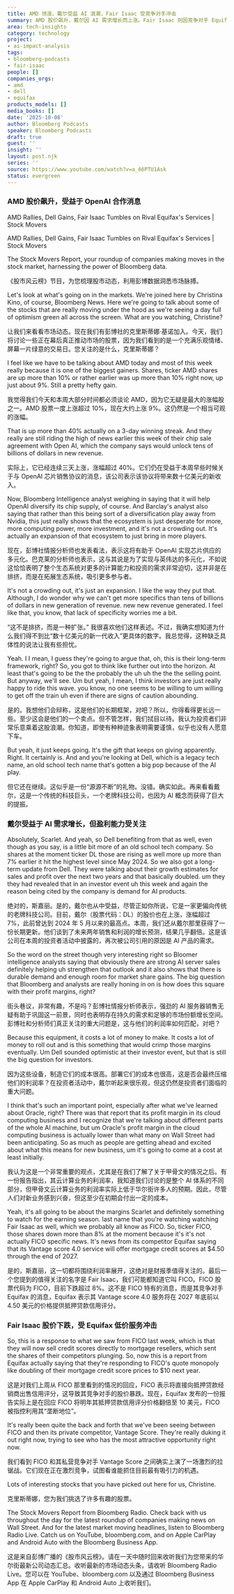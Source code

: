 ```yaml
---
title: AMD 领涨，戴尔受益 AI 浪潮，Fair Isaac 受竞争对手冲击
summary: AMD 股价飙升，戴尔因 AI 需求增长而上涨。Fair Isaac 则因竞争对手 Equifax 推出低价服务而股价下跌。
area: tech-insights
category: technology
project:
- ai-impact-analysis
tags:
- bloomberg-podcasts
- fair-isaac
people: []
companies_orgs:
- amd
- dell
- equifax
products_models: []
media_books: []
date: '2025-10-08'
author: Bloomberg Podcasts
speaker: Bloomberg Podcasts
draft: true
guest: ''
insight: ''
layout: post.njk
series: ''
source: https://www.youtube.com/watch?v=a_66PTU1Ask
status: evergreen
---
```

### AMD 股价飙升，受益于 OpenAI 合作消息

AMD Rallies, Dell Gains, Fair Isaac Tumbles on Rival Equifax's Services | Stock Movers

AMD Rallies, Dell Gains, Fair Isaac Tumbles on Rival Equifax's Services | Stock Movers

The Stock Movers Report, your roundup of companies making moves in the stock market, harnessing the power of Bloomberg data.

《股市风云榜》节目，为您梳理股市动态，利用彭博数据洞悉市场脉搏。

Let's look at what's going on in the markets. We're joined here by Christina Kino, of course, Bloomberg News. Here we're going to talk about some of the stocks that are really moving under the hood as we're seeing a day full of optimism green all across the screen. What are you watching, Christine?

让我们来看看市场动态。现在我们有彭博社的克里斯蒂娜·基诺加入。今天，我们将讨论一些正在幕后真正推动市场的股票，因为我们看到的是一个充满乐观情绪、屏幕一片绿意的交易日。您关注的是什么，克里斯蒂娜？

I feel like we have to be talking about AMD today and most of this week really because it is one of the biggest gainers. Shares, ticker AMD shares are up more than 10% or rather earlier was up more than 10% right now, up just about 9%. Still a pretty hefty gain.

我觉得我们今天和本周大部分时间都必须谈论 AMD，因为它无疑是最大的涨幅股之一。AMD 股票一度上涨超过 10%，现在大约上涨 9%。这仍然是一个相当可观的涨幅。

That is up more than 40% actually on a 3-day winning streak. And they really are still riding the high of news earlier this week of their chip sale agreement with Open AI, which the company says would unlock tens of billions of dollars in new revenue.

实际上，它已经连续三天上涨，涨幅超过 40%。它们仍在受益于本周早些时候关于与 OpenAI 芯片销售协议的消息，该公司表示该协议将带来数十亿美元的新收入。

Now, Bloomberg Intelligence analyst weighing in saying that it will help OpenAI diversify its chip supply, of course. And Barclay's analyst also saying that rather than this being sort of a diversification play away from Nvidia, this just really shows that the ecosystem is just desperate for more, more computing power, more investment, and it's not a crowding out. It's actually an expansion of that ecosystem to just bring in more players.

现在，彭博社情报分析师也发表看法，表示这将有助于 OpenAI 实现芯片供应的多元化。巴克莱的分析师也表示，这与其说是为了实现与英伟达的多元化，不如说这恰恰表明了整个生态系统对更多的计算能力和投资的需求非常迫切，这并非是在排挤，而是在拓展生态系统，吸引更多参与者。

It's not a crowding out, it's just an expansion. I like the way they put that. Although, I do wonder why we can't get more specifics than tens of billions of dollars in new generation of revenue. new new revenue generated. I feel like that, you know, that lack of specificity worries me a bit.

“这不是排挤，而是一种扩张。” 我很喜欢他们这样表述。不过，我确实想知道为什么我们得不到比“数十亿美元的新一代收入”更具体的数字。我总觉得，这种缺乏具体性的说法让我有些担忧。

Yeah. I I mean, I guess they're going to argue that, oh, this is their long-term framework, right? So, you got to think like further out into the horizon. At least that's going to be the the probably the uh uh the the the selling point. But anyway, we'll see. Um but yeah, I mean, I think investors are just really happy to ride this wave. you know, no one seems to be willing to um willing to get off the train uh even if there are signs of caution abounding.

是的。我想他们会辩称，这是他们的长期框架，对吧？所以，你得看得更长远一些。至少这会是他们的一个卖点。但不管怎样，我们拭目以待。我认为投资者们非常乐意乘着这股浪潮。你知道，即使有种种迹象表明需要谨慎，似乎也没有人愿意下车。

But yeah, it just keeps going. It's the gift that keeps on giving apparently. Right. It certainly is. And and you're looking at Dell, which is a legacy tech name, an old school tech name that's gotten a big pop because of the AI play.

但它还在继续。这似乎是一份“源源不断”的礼物。没错。确实如此。再来看看戴尔，这是一个传统的科技巨头，一个老牌科技公司，也因为 AI 概念而获得了巨大的提振。

### 戴尔受益于 AI 需求增长，但盈利能力受关注

Absolutely, Scarlet. And yeah, so Dell benefiting from that as well, even though as you say, is a little bit more of an old school tech company. So shares at the moment ticker DL those are rising as well more up more than 7% earlier it hit the highest level since May 2024. So we also got a long-term update from Dell. They were talking about their growth estimates for sales and profit over the next two years and that basically doubled. um they they had revealed that in an investor event uh this week and again the reason being cited by the company is demand for AI products.

绝对的，斯嘉丽。是的，戴尔也从中受益，尽管正如你所说，它是一家更偏向传统的老牌科技公司。目前，戴尔（股票代码：DL）的股价也在上涨，涨幅超过 7%，此前曾达到 2024 年 5 月以来的最高点。本周，我们还从戴尔那里获得了一份长期更新。他们谈到了未来两年销售和利润的增长预测，结果几乎翻倍。这是该公司在本周的投资者活动中披露的，再次被公司引用的原因是 AI 产品的需求。

So the word on the street though very interesting right so Bloomer intelligence analysts saying that obviously there are strong AI server sales definitely helping uh strengthen that outlook and it also shows that there is durable demand and enough room for market share gains. The big question that Bloomberg and analysts are really honing in on is how does this square with their profit margins, right?

街头巷议，非常有趣，不是吗？彭博社情报分析师表示，强劲的 AI 服务器销售无疑有助于巩固这一前景，同时也表明存在持久的需求和足够的市场份额增长空间。彭博社和分析师们真正关注的重大问题是，这与他们的利润率如何匹配，对吧？

Because this equipment, it costs a lot of money to make. It costs a lot of money to roll out and is this something that would crimp those margins eventually. Um Dell sounded optimistic at their investor event, but that is still the big question for investors.

因为这些设备，制造它们的成本很高。部署它们的成本也很高，这是否会最终压缩他们的利润率？在投资者活动中，戴尔听起来很乐观，但这仍然是投资者们面临的重大问题。

I think that's such an important point, especially after what we've learned about Oracle, right? There was that report that its profit margin in its cloud computing business and I recognize that we're talking about different parts of the whole AI machine, but um Oracle's profit margin in the cloud computing business is actually lower than what many on Wall Street had been anticipating. So as much as people are getting ahead and excited about what this means for new business, um it's going to come at a cost at least initially.

我认为这是一个非常重要的观点，尤其是在我们了解了关于甲骨文的情况之后。有一份报告指出，其云计算业务的利润率，我知道我们讨论的是整个 AI 体系的不同部分，但甲骨文云计算业务的利润率实际上低于华尔街许多人的预期。因此，尽管人们对新业务感到兴奋，但这至少在初期会付出一定的成本。

Yeah, it's all going to be about the margins Scarlet and definitely something to watch for the earning season. last name that you're watching watching Fair Isaac as well, which we probably all know as FICO. So, ticker FICO, those shares down more than 8% at the moment because it's it's not actually FICO specific news. It's news from its competitor Equifax saying that its Vantage score 4.0 service will offer mortgage credit scores at $4.50 through the end of 2027.

是的，斯嘉丽，这一切都将围绕利润率展开，这绝对是财报季值得关注的。最后一个您提到的值得关注的名字是 Fair Isaac，我们可能都知道它叫 FICO。FICO 股票代码为 FICO，目前下跌超过 8%。这不是 FICO 特有的消息，而是其竞争对手 Equifax 的消息，Equifax 表示其 Vantage score 4.0 服务将在 2027 年底前以 4.50 美元的价格提供抵押贷款信用评分。

### Fair Isaac 股价下跌，受 Equifax 低价服务冲击

So, this is a response to what we saw from FICO last week, which is that they will now sell credit scores directly to mortgage resellers, which sent the shares of their competitors plunging. So, now this is a report from Equifax actually saying that they're responding to FICO's quote monopoly like doubling of their mortgage credit score prices to $10 next year.

这是对我们上周从 FICO 那里看到的情况的回应，FICO 表示将直接向抵押贷款经销商出售信用评分，这导致其竞争对手的股价暴跌。现在，Equifax 发布的一份报告实际上是在回应 FICO 将明年其抵押贷款信用评分价格翻倍至 10 美元，FICO 被指控利用其“垄断地位”。

It's really been quite the back and forth that we've been seeing between FICO and then its private competitor, Vantage Score. They're really duking it out right now, trying to see who has the most attractive opportunity right now.

我们看到 FICO 和其私营竞争对手 Vantage Score 之间确实上演了一场激烈的拉锯战。它们现在正在激烈竞争，试图看谁能抓住目前最有吸引力的机遇。

Lots of interesting stocks that you have picked out here for us, Christine.

克里斯蒂娜，您为我们挑选了许多有趣的股票。

The Stock Movers Report from Bloomberg Radio. Check back with us throughout the day for the latest roundup of companies making news on Wall Street. And for the latest market moving headlines, listen to Bloomberg Radio Live. Catch us on YouTube, bloomberg.com, and on Apple CarPlay and Android Auto with the Bloomberg Business App.

这是来自彭博广播的《股市风云榜》。请在一天中随时回来收听我们为您带来的华尔街最新公司动态汇总。收听最新的市场动态头条，请收听 Bloomberg Radio Live。您可以在 YouTube、bloomberg.com 以及通过 Bloomberg Business App 在 Apple CarPlay 和 Android Auto 上收听我们。